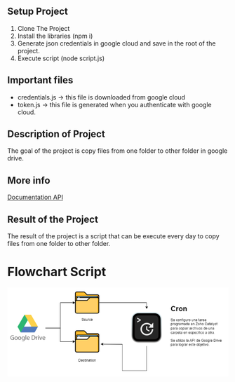 ## Setup Project

1. Clone The Project
2. Install the libraries (npm i)
3. Generate json credentials in google cloud and save in the root of the project.
4. Execute script (node script.js)

## Important files
* credentials.js -> this file is downloaded from google cloud 
* token.js -> this file is generated when you authenticate with google cloud.


## Description of Project
The goal of the project is copy files from one folder to other folder in google drive.

## More info
[Documentation API](https://developers.google.com/drive/api/quickstart/nodejs?hl=es-419)

## Result of the Project
The result of the project is a script that can be execute every day to copy files from one folder to other folder.

# Flowchart Script

![img flowchart](https://github.com/QuickAppsSACV/Script-to-migrate-files-Google-Drive/blob/master/Documentation/FlowChart%20Script%20migration%20File.drawio.png)
